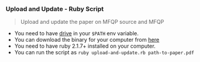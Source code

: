 ### Upload and Update - Ruby Script

> Upload and update the paper on MFQP source and MFQP

- You need to have [drive](https://github.com/prasmussen/gdrive) in your
`$PATH` env variable.
- You can download the binary for your computer from [here](https://github.com/prasmussen/gdrive#downloads)
- You need to have ruby 2.1.7+ installed on your computer.
- You can run the script as `ruby upload-and-update.rb path-to-paper.pdf`
